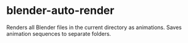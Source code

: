 # blender-auto-render
Renders all Blender files in the current directory as animations. Saves animation sequences to separate folders.
